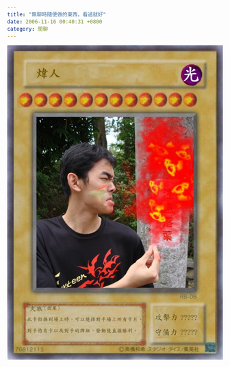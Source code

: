 ```yaml
---
title: "無聊時隨便做的東西，看過就好"
date: 2006-11-16 00:40:31 +0800
category: 閒聊
---
```


![](/images/slum-area/208_0.jpg)

